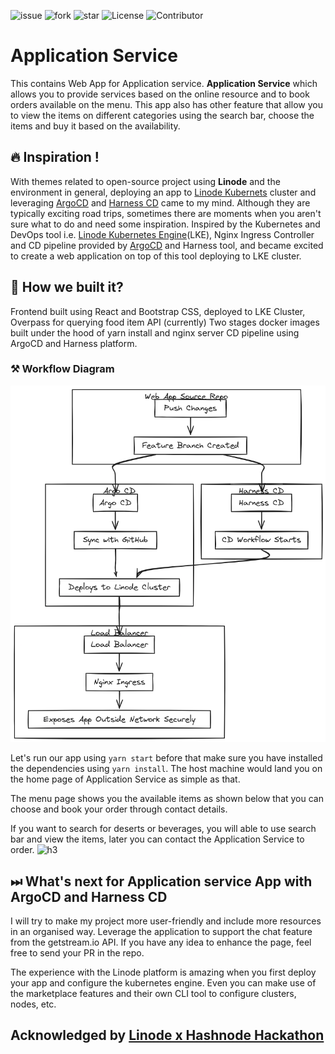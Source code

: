 ![issue](https://img.shields.io/github/issues/afzal442/ApplicationService?style=plastic) ![fork](https://img.shields.io/github/forks/afzal442/ApplicationService) ![star](https://img.shields.io/github/stars/afzal442/ApplicationService) ![License](https://img.shields.io/github/license/afzal442/ApplicationService) ![Contributor](https://img.shields.io/github/contributors/afzal442/ApplicationService)

# Application Service
This contains Web App for Application service. **Application Service** which allows you to provide services based on the online resource and to book orders available on the menu.
This app also has other feature that allow you to view the items on different categories using the search bar, choose the items and buy it based on the availability.

## 🔥 Inspiration !
With themes related to open-source project using **Linode** and the environment in general, deploying an app to [Linode Kubernets](https://cloud.linode.com/linodes) cluster and leveraging [ArgoCD](https://argo-cd.readthedocs.io/) and [Harness CD](https://harness.io/) came to my mind. Although they are typically exciting road trips, sometimes there are moments when you aren't sure what to do and need some inspiration.
Inspired by the Kubernetes and DevOps tool i.e. [Linode Kubernetes Engine](https://cloud.linode.com/linodes)(LKE), Nginx Ingress Controller and CD pipeline provided by [ArgoCD](https://argo-cd.readthedocs.io/) and Harness tool, and became excited to create a web application on top of this tool deploying to LKE cluster.

## 🤔 How we built it?
Frontend built using React and Bootstrap CSS, deployed to LKE Cluster, Overpass for querying food item API (currently) Two stages docker images built under the hood of yarn install and nginx server CD pipeline using ArgoCD and Harness platform.

### ⚒️ Workflow Diagram

<!--
![linode-argo](https://user-images.githubusercontent.com/11625672/176987650-a25cb345-c992-49f7-823d-d2082a2898ac.png)
-->

![linode-cd](image.png)

Let's run our app using `yarn start` before that make sure you have installed the dependencies using `yarn install`. The host machine would land you on the home page of Application Service as simple as that.
<!--
![h1](https://user-images.githubusercontent.com/11625672/176757806-350ef4c7-a2ee-46cf-9540-403dbc556592.png)
-->
The menu page shows you the available items as shown below that you can choose and book your order through contact details.
<!--
![h2](https://user-images.githubusercontent.com/11625672/176757837-1799a7d4-3af9-4b4e-a570-e355da2432a1.png)
-->
If you want to search for deserts or beverages, you will able to use search bar and view the items, later you can contact the Application Service to order. 
![h3](https://user-images.githubusercontent.com/11625672/176757983-afb8b5ab-878a-4302-90fa-08c90634fd72.png)

## ⏭ What's next for Application service App with ArgoCD and Harness CD
I will try to make my project more user-friendly and include more resources in an organised way. Leverage the application to support the chat feature from the getstream.io API. If you have any idea to enhance the page, feel free to send your PR in the repo.

The experience with the Linode platform is amazing when you first deploy your app and configure the kubernetes engine. Even you can make use of the marketplace features and their own CLI tool to configure clusters, nodes, etc. 

## Acknowledged by [Linode x Hashnode Hackathon](https://townhall.hashnode.com/build-with-linode-hackathon-june-2022?source=tw0622)
<!--![h5](https://user-images.githubusercontent.com/11625672/176758109-809da639-5f9a-484a-bb6f-9f0c42d8db10.png)-->



